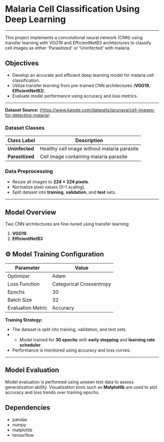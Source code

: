 # Malaria Cell Classification Using Deep Learning
---
This project implements a convolutional neural network (CNN) using transfer learning with VGG19 and EfficientNetB3 architectures to classify cell images as either 'Parasitized' or 'Uninfected' with malaria.

## Objectives

- Develop an accurate and efficient deep learning model for malaria cell classification.  
- Utilize transfer learning from pre-trained CNN architectures (**VGG19**, **EfficientNetB3**).  
- Evaluate model performance using accuracy and loss metrics.

---

**Dataset Source:**  (https://www.kaggle.com/datasets/iarunava/cell-images-for-detecting-malaria)

### Dataset Classes

| Class Label   | Description |
|----------------|--------------|
| **Uninfected** | Healthy cell image without malaria parasite |
| **Parasitized** | Cell image containing malaria parasite |

###  Data Preprocessing
- Resize all images to **224 × 224 pixels**.  
- Normalize pixel values (0–1 scaling).  
- Split dataset into **training**, **validation**, and **test** sets.  
---

## Model Overview

Two CNN architectures are fine-tuned using transfer learning:

1. **VGG19**  
2. **EfficientNetB3**
 

## ⚙️ Model Training Configuration

| Parameter | Value |
|------------|--------|
| Optimizer | Adam |
| Loss Function | Categorical Crossentropy |
| Epochs | 30 |
| Batch Size | 32 |
| Evaluation Metric | Accuracy |

**Training Strategy:**
- The dataset is split into training, validation, and test sets.  
- - Model trained for **30 epochs** with **early stopping** and **learning rate scheduler**.  
- Performance is monitored using accuracy and loss curves.

---

## Model Evaluation

Model evaluation is performed using unseen test data to assess generalization ability.
Visualization tools such as **Matplotlib** are used to plot accuracy and loss trends over training epochs.

## Dependencies
- pandas
- numpy
- matplotlib
- tensorflow
